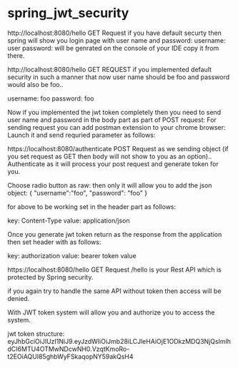 # spring_jwt_security
http://localhost:8080/hello  GET Request
if you have default securty then spring will show you login page with user name and password:
username: user 
password: will be genrated on the console of your IDE copy it from there.

http://localhost:8080/hello   GET REQUEST if you implemented default security in such a manner that now user name should be foo and password would also be foo..

username: foo 
password: foo

Now if you implemented the jwt token completely then you need to send user name and password in the body part as part of POST request:
For sending request you can add postman extension to your chrome browser:
Launch it and send requried parameter as follows:

  https://localhost:8080/authenticate    POST Request as we sending object (if you set request as GET then body will not show to you as                                          an option)..
                                         Authenticate as it will process your post request and generate token for you.

  Choose radio button as raw: then only it will allow you to add the json object:
{
  "username":"foo",
  "password": "foo"
}

for above to be working set in the header part as follows:

   key: Content-Type
  value: application/json

Once you generate jwt token return as the response from the application then set header with as follows:

   key: authorization
  value: bearer token value

https://localhost:8080/hello   GET Request /hello is your Rest API which is protected by Spring security.

if you again try to handle the same API without token then access will be denied.

 With JWT token system will allow you and authorize you to access the system.

  jwt token structure: eyJhbGciOiJIUzI1NiJ9.eyJzdWIiOiJmb28iLCJleHAiOjE1ODkzMDQ3NjQsImlhdCI6MTU4OTMwNDcwNH0.VzqtKmoRo-t2EOiAQUI85ghbWyFSkaqopNY59akQsH4
    

 
    
   



